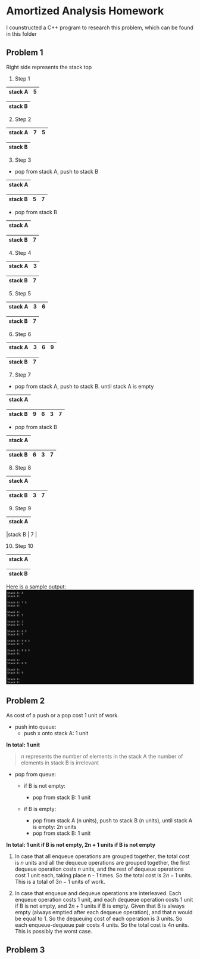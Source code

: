 # Amortized Analysis Homework
I counstructed a C++ program to research this problem, which can be found in this folder

## Problem 1
Right side represents the stack top
1. Step 1

|stack A | 5 |
|-|-|

|stack B |
|-|

2. Step 2

|stack A | 7 | 5 |
|-|-|-|

|stack B |
|-|

3. Step 3
- pop from stack A, push to stack B

|stack A |
|-|

|stack B | 5 | 7 |
|-|-|-|

- pop from stack B

|stack A |
|-|

|stack B | 7 |
|-|-|

4. Step 4

|stack A | 3 |
|-|-|

|stack B | 7 |
|-|-|

5. Step 5

|stack A | 3 | 6 |
|-|-|-|

|stack B | 7 |
|-|-|

6. Step 6

|stack A | 3 | 6 | 9 |
|-|-|-|-|

|stack B | 7 |
|-|-|

7. Step 7

- pop from stack A, push to stack B. until stack A is empty

|stack A |
|-|

|stack B | 9 | 6 | 3 | 7 |
|-|-|-|-|-|

- pop from stack B

|stack A |
|-|

|stack B | 6 | 3 | 7 |
|-|-|-|-|

8. Step 8

|stack A |
|-|

|stack B | 3 | 7 |
|-|-|-|

9. Step 9

|stack A |
|-|

|stack B | 7 |

10. Step 10

|stack A |
|-|

|stack B |
|-|

Here is a sample output:
![output](./images/1.png)

## Problem 2
As cost of a push or a pop cost 1 unit of work. 
- push into queue: 
    - push x onto stack A: 1 unit

**In total: 1 unit**

> $n$ represents the number of elements in the stack A
> the number of elements in stack B is irrelevant

- pop from queue:
    - if B is not empty:
        - pop from stack B: 1 unit

    - if B is empty:
        - pop from stack A (n units), push to stack B (n units), until stack A is empty: 2n units
        - pop from stack B: 1 unit

**In total: 1 unit if B is not empty, 2n + 1 units if B is not empty**

1. In case that all enqueue operations are grouped together, the total cost is $n$ units
and all the dequeue operations are grouped together, the first dequeue operation costs $n$ units, and the rest of dequeue operations cost 1 unit each, taking place n - 1 times. So the total cost is $2n - 1$ units.
This is a total of $3n - 1$ units of work.

2. In case that enqueue and dequeue operations are interleaved. Each enqueue operation costs 1 unit, and each dequeue operation costs 1 unit if B is not empty, and $2n + 1$ units if B is empty. Given that B is always empty (always emptied after each dequeue operation), and that n would be equal to 1. So the dequeuing cost of each operation is $3$ units. So each enqueue-dequeue pair costs $4$ units. So the total cost is $4n$ units. This is possibly the worst case. 

## Problem 3
